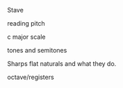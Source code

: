 


Stave


reading pitch



c major scale



tones and semitones



Sharps flat naturals and what they do. 




octave/registers